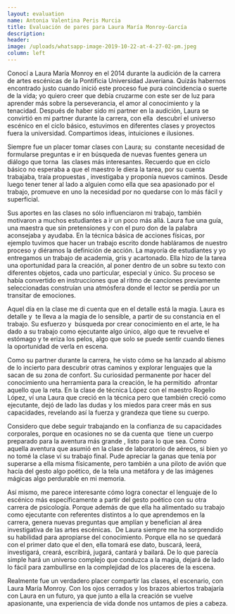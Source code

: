 ```yaml
---
layout: evaluation
name: Antonia Valentina Peris Murcia
title: Evaluación de pares para Laura María Monroy-García
description:
header:
image: /uploads/whatsapp-image-2019-10-22-at-4-27-02-pm.jpeg
column: left
---
```


Conoc&iacute; a Laura Mar&iacute;a Monroy en el 2014 durante la audici&oacute;n de la carrera de artes esc&eacute;nicas de la Pontificia Universidad Javeriana. Quiz&aacute;s habernos encontrado justo cuando inici&oacute; este proceso fue pura coincidencia o suerte de la vida; yo quiero creer que deb&iacute;a cruzarme con este ser de luz para aprender m&aacute;s sobre la perseverancia, el amor al conocimiento y la tenacidad. Despu&eacute;s de haber sido mi partner en la audici&oacute;n, Laura se convirti&oacute; en mi partner durante la carrera, con ella&nbsp; descubr&iacute; el universo esc&eacute;nico en el ciclo b&aacute;sico, estuvimos en diferentes clases y proyectos fuera la universidad. Compartimos ideas, intuiciones e ilusiones.&nbsp;

Siempre fue un placer tomar clases con Laura; su&nbsp; constante necesidad de formularse preguntas e ir en b&uacute;squeda de nuevas fuentes genera un di&aacute;logo que torna&nbsp; las clases m&aacute;s interesantes. Recuerdo que en ciclo b&aacute;sico no esperaba a que el maestro le diera la tarea, por su cuenta trabajaba, tra&iacute;a propuestas , investigaba y propon&iacute;a nuevos caminos. Desde luego tener tener al lado a alguien como ella que sea apasionado por el trabajo, promueve en uno la necesidad por no quedarse con lo m&aacute;s f&aacute;cil y superficial.&nbsp;

Sus aportes en las clases no s&oacute;lo influenciaron mi trabajo, tambi&eacute;n motivaron a muchos estudiantes a ir un poco m&aacute;s all&aacute;. Laura fue una gu&iacute;a,&nbsp; una maestra que sin pretensiones y con el puro don de la palabra aconsejaba y ayudaba. En la t&eacute;cnica b&aacute;sica de acciones f&iacute;sicas, por ejemplo tuvimos que hacer un trabajo escrito donde habl&aacute;ramos de nuestro proceso y di&eacute;ramos la definici&oacute;n de acci&oacute;n. La mayor&iacute;a de estudiantes y yo entregamos un trabajo de academia, gris y acartonado. Ella hizo de la tarea una oportunidad para la creaci&oacute;n, al poner dentro de un sobre su texto con diferentes objetos, cada uno particular, especial y &uacute;nico. Su proceso se hab&iacute;a convertido en instrucciones que al ritmo de canciones previamente seleccionadas constru&iacute;an una atm&oacute;sfera donde el lector se perd&iacute;a por un transitar de emociones.&nbsp;

Aquel d&iacute;a en la clase me di cuenta que en el detalle est&aacute; la magia. Laura es detalle y&nbsp; te lleva a la magia de lo sensible, a partir de su constancia en el trabajo. Su esfuerzo y&nbsp; b&uacute;squeda por crear conocimiento en el arte, le ha dado a su trabajo como ejecutante algo &uacute;nico, algo que te revuelve el est&oacute;mago y te eriza los pelos, algo que solo se puede sentir cuando tienes la oportunidad de verla en escena.&nbsp;

Como su partner durante la carrera, he visto c&oacute;mo se ha lanzado al abismo de lo incierto para descubrir otras caminos y explorar lenguajes que la sacan de su zona de confort. Su curiosidad permanente por hacer del conocimiento una herramienta para la creaci&oacute;n, le ha permitido&nbsp; afrontar aquello que la reta. En la clase de t&eacute;cnica L&oacute;pez con el maestro Rogelio L&oacute;pez, v&iacute; una Laura que creci&oacute; en la t&eacute;cnica pero que tambi&eacute;n creci&oacute; como ejecutante, dej&oacute; de lado las dudas y los miedos para creer m&aacute;s en sus capacidades, revelando as&iacute; la fuerza y grandeza que tiene su cuerpo.&nbsp;

Considero que debe seguir trabajando en la confianza de su capacidades corporales, porque en ocasiones no se da cuenta que&nbsp; tiene un cuerpo preparado para la aventura m&aacute;s grande , listo para lo que sea. Como aquella aventura que asumi&oacute; en la clase de laboratorio de a&eacute;reos, si bien yo no tom&eacute; la clase v&iacute; su trabajo final. Pude apreciar la ganas que ten&iacute;a por superarse a ella misma f&iacute;sicamente, pero tambi&eacute;n a una piloto de avi&oacute;n que hac&iacute;a del gesto algo po&eacute;tico, de la tela una met&aacute;fora y de las im&aacute;genes m&aacute;gicas algo perdurable en mi memoria.&nbsp;&nbsp;

As&iacute; mismo, me parece interesante c&oacute;mo logra conectar el lenguaje de lo esc&eacute;nico m&aacute;s espec&iacute;ficamente a partir del gesto po&eacute;tico con su otra carrera de psicolog&iacute;a. Porque adem&aacute;s de que ella ha alimentado su trabajo como ejecutante con referentes distintos a lo que aprendemos en la carrera, genera nuevas preguntas que ampl&iacute;an y benefician al &aacute;rea investigativa de las artes esc&eacute;nicas.&nbsp; De Laura siempre me ha sorprendido su habilidad para apropiarse del conocimiento. Porque ella no se quedar&aacute; con el primer dato que el den, ella tomar&aacute; ese dato, buscar&aacute;, leer&aacute;, investigar&aacute;, crear&aacute;, escribir&aacute;, jugar&aacute;, cantar&aacute; y bailar&aacute;. De lo que parec&iacute;a simple har&aacute; un universo complejo que conduzca a la magia, dejar&aacute; de lado lo f&aacute;cil para zambullirse en la complejidad de los placeres de la escena.&nbsp;&nbsp;

Realmente fue un verdadero placer compartir las clases, el escenario, con Laura Mar&iacute;a Monroy. Con los ojos cerrados y los brazos abiertos trabajar&iacute;a con Laura en un futuro, ya que junto a ella la creaci&oacute;n se vuelve apasionante, una experiencia de vida donde nos untamos de pies a cabeza.